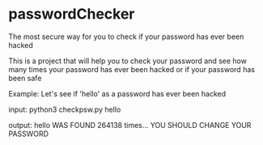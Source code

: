 # passwordChecker
The most secure way for you to check if your password has ever been hacked

This is a project that will help you to check your password and see how many times your password has ever been hacked or if your password has been safe

Example: Let's see if 'hello' as a password has ever been hacked 

input: python3 checkpsw.py hello

output: hello WAS FOUND 264138 times... YOU SHOULD CHANGE YOUR PASSWORD
